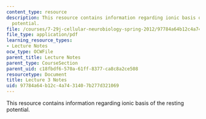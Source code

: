 ```yaml
---
content_type: resource
description: This resource contains information regarding ionic basis of the resting
  potential.
file: /courses/7-29j-cellular-neurobiology-spring-2012/97784a64b12c4a7431407b277d321069_MIT7_29JS12_lecture3.pdf
file_type: application/pdf
learning_resource_types:
- Lecture Notes
ocw_type: OCWFile
parent_title: Lecture Notes
parent_type: CourseSection
parent_uid: c18fbdf6-570a-61ff-8377-ca8c8a2ce508
resourcetype: Document
title: Lecture 3 Notes
uid: 97784a64-b12c-4a74-3140-7b277d321069
---
```

This resource contains information regarding ionic basis of the resting potential.

